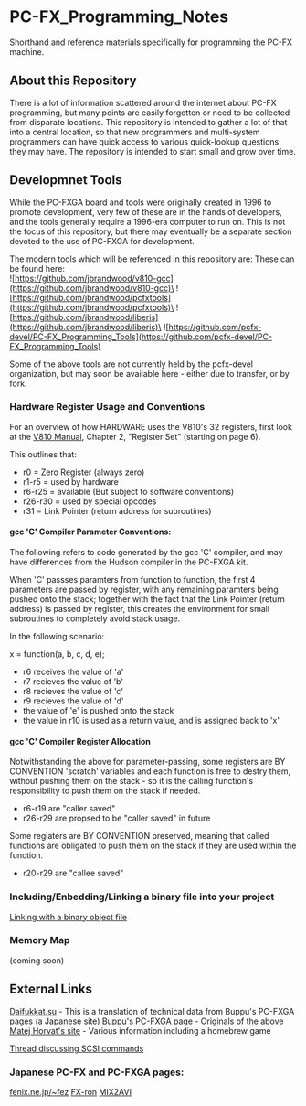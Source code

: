 # PC-FX_Programming_Notes

Shorthand and reference materials specifically for programming the PC-FX machine.


## About this Repository

There is a lot of information scattered around the internet about PC-FX programming, but
many points are easily forgotten or need to be collected from disparate locations.  This
repository is intended to gather a lot of that into a central location, so that new
programmers and multi-system programmers can have quick access to various quick-lookup
questions they may have.  The repository is intended to start small and grow over time.


## Developmnet Tools

While the PC-FXGA board and tools were originally created in 1996 to promote development,
very few of these are in the hands of developers, and the tools generally require a 1996-era
computer to run on.  This is not the focus of this repository, but there may eventually be a
separate section devoted to the use of PC-FXGA for development.

The modern tools which will be referenced in this repository are:
These can be found here:\
![https://github.com/jbrandwood/v810-gcc](https://github.com/jbrandwood/v810-gcc)\
![https://github.com/jbrandwood/pcfxtools](https://github.com/jbrandwood/pcfxtools)\
![https://github.com/jbrandwood/liberis](https://github.com/jbrandwood/liberis)\
![https://github.com/pcfx-devel/PC-FX_Programming_Tools](https://github.com/pcfx-devel/PC-FX_Programming_Tools)

Some of the above tools are not currently held by the pcfx-devel organization, but
may soon be available here - either due to transfer, or by fork.


### Hardware Register Usage and Conventions

For an overview of how HARDWARE uses the V810's 32 registers, first look at the 
[V810 Manual](Manuals/V810_Users_Manual.pdf), Chapter 2, "Register Set" (starting on page 6).

This outlines that:

 - r0 = Zero Register (always zero)
 - r1-r5 = used by hardware
 - r6-r25 = available (But subject to software conventions)
 - r26-r30 = used by special opcodes
 - r31 = Link Pointer (return address for subroutines)

#### gcc 'C' Compiler Parameter Conventions:

The following refers to code generated by the gcc 'C' compiler, and may have differences from
the Hudson compiler in the PC-FXGA kit.

When 'C' passses paramters from function to function, the first 4 parameters are passed by
register, with any remaining paramters being pushed onto the stack; together with the fact
that the Link Pointer (return address) is passed by register, this creates the environment
for small subroutines to completely avoid stack usage.

In the following scenario:

x = function(a, b, c, d, e);

 - r6 receives the value of 'a'
 - r7 recieves the value of 'b'
 - r8 recieves the value of 'c'
 - r9 recieves the value of 'd'
 - the value of 'e' is pushed onto the stack
 - the value in r10 is used as a return value, and is assigned back to 'x'

#### gcc 'C' Compiler Register Allocation

Notwithstanding the above for parameter-passing, some registers are BY CONVENTION 'scratch'
variables and each function is free to destry them, without pushing them on the stack - so
it is the calling function's responsibility to push them on the stack if needed.
 - r6-r19 are "caller saved"
 - r26-r29 are propsed to be "caller saved" in future

Some regiaters are BY CONVENTION preserved, meaning that called functions are obligated to
push them on the stack if they are used within the function.
 - r20-r29 are "callee saved"


### Including/Enbedding/Linking a binary file into your project

[Linking with a binary object file](https://pcengine.proboards.com/post/16767)


### Memory Map

(coming soon)


## External Links

[Daifukkat.su](http://daifukkat.su/pcfx/) - This is a translation of technical data from Buppu's PC-FXGA pages (a Japanese site)
[Buppu's PC-FXGA page](https://hp.vector.co.jp/authors/VA007898/pcfxga/) - Originals of the above
[Matej Horvat's site](https://matejhorvat.si/en/pcfx/index.htm) - Various information including a homebrew game

[Thread discussing SCSI commands](https://pcengine.proboards.com/thread/1228/pce-pc-scsi-rom-commands)


### Japanese PC-FX and PC-FXGA pages:

[fenix.ne.jp/~fez](http://www.fenix.ne.jp/~fez/soft/fxga/)
[FX-ron](https://www2s.biglobe.ne.jp/tetuya/FXHP/fxron.html)
[MIX2AVI](https://web.archive.org/web/20210128020037/http://hwbb.gyao.ne.jp/soltin/mix2avi.html)

